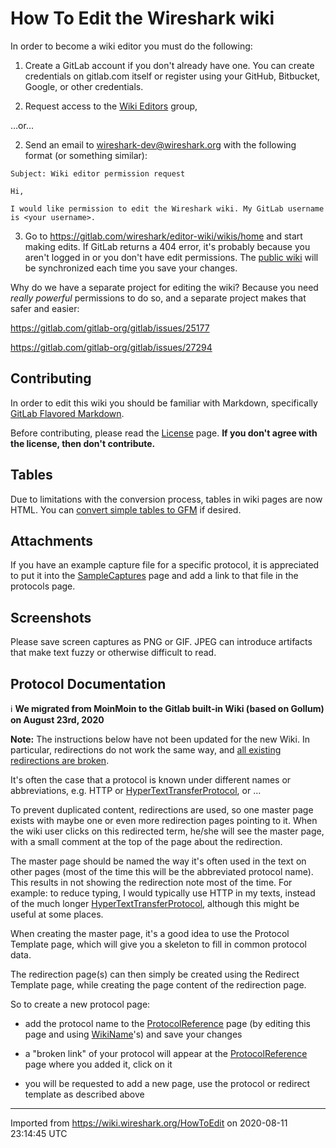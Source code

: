 # How To Edit the Wireshark wiki

In order to become a wiki editor you must do the following:

1. Create a GitLab account if you don't already have one.
You can create credentials on gitlab.com itself or register using your GitHub, Bitbucket, Google, or other credentials.

2. Request access to the [Wiki Editors](https://gitlab.com/wireshark/wiki-editors) group,

…or…

2. Send an email to wireshark-dev@wireshark.org with the following format (or something similar):
```
Subject: Wiki editor permission request

Hi,

I would like permission to edit the Wireshark wiki. My GitLab username is <your username>.
```

3. Go to https://gitlab.com/wireshark/editor-wiki/wikis/home and start making edits.
If GitLab returns a 404 error, it's probably because you aren't logged in or you don't have edit permissions.
The [public wiki](https://gitlab.com/wireshark/wireshark/wikis/home) will be synchronized each time you save your changes.

Why do we have a separate project for editing the wiki? Because you need *really powerful* permissions to do so, and a separate project makes that safer and easier:

https://gitlab.com/gitlab-org/gitlab/issues/25177

https://gitlab.com/gitlab-org/gitlab/issues/27294

## Contributing

In order to edit this wiki you should be familiar with Markdown, specifically [GitLab Flavored Markdown](https://gitlab.com/help/user/markdown).

Before contributing, please read the [License](/License) page. **If you don't agree with the license, then don't contribute.**

## Tables

Due to limitations with the conversion process, tables in wiki pages are now HTML.
You can [convert simple tables to GFM](https://gitlab.com/wireshark/gitlab-migration/issues/5) if desired.

## Attachments

If you have an example capture file for a specific protocol, it is appreciated to put it into the [SampleCaptures](/SampleCaptures) page and add a link to that file in the protocols page.

## Screenshots

Please save screen captures as PNG or GIF. JPEG can introduce artifacts that make text fuzzy or otherwise difficult to read.

## Protocol Documentation

:information_source: **We migrated from MoinMoin to the Gitlab built-in Wiki (based on Gollum) on August 23rd, 2020**

**Note:** The instructions below have not been updated for the new Wiki. In particular, redirections do not work the same way, and [all existing redirections are broken](https://gitlab.com/wireshark/gitlab-migration/-/issues/6).

It's often the case that a protocol is known under different names or abbreviations, e.g. HTTP or [HyperTextTransferProtocol](/HyperTextTransferProtocol), or ...

To prevent duplicated content, redirections are used, so one master page exists with maybe one or even more redirection pages pointing to it. When the wiki user clicks on this redirected term, he/she will see the master page, with a small comment at the top of the page about the redirection.

The master page should be named the way it's often used in the text on other pages (most of the time this will be the abbreviated protocol name). This results in not showing the redirection note most of the time. For example: to reduce typing, I would typically use HTTP in my texts, instead of the much longer [HyperTextTransferProtocol](/HyperTextTransferProtocol), although this might be useful at some places.

When creating the master page, it's a good idea to use the Protocol Template page, which will give you a skeleton to fill in common protocol data.

The redirection page(s) can then simply be created using the Redirect Template page, while creating the page content of the redirection page.

So to create a new protocol page:

- add the protocol name to the [ProtocolReference](/ProtocolReference) page (by editing this page and using [WikiName](/WikiName)'s) and save your changes

- a "broken link" of your protocol will appear at the [ProtocolReference](/ProtocolReference) page where you added it, click on it

- you will be requested to add a new page, use the protocol or redirect template as described above

---

Imported from https://wiki.wireshark.org/HowToEdit on 2020-08-11 23:14:45 UTC
